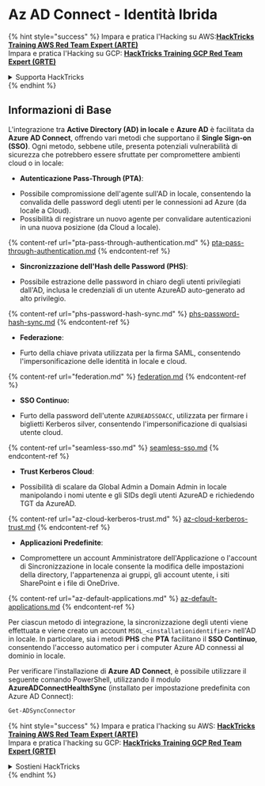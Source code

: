 # Az AD Connect - Identità Ibrida

{% hint style="success" %}
Impara e pratica l'Hacking su AWS:<img src="/.gitbook/assets/image.png" alt="" data-size="line">[**HackTricks Training AWS Red Team Expert (ARTE)**](https://training.hacktricks.xyz/courses/arte)<img src="/.gitbook/assets/image.png" alt="" data-size="line">\
Impara e pratica l'Hacking su GCP: <img src="/.gitbook/assets/image (2).png" alt="" data-size="line">[**HackTricks Training GCP Red Team Expert (GRTE)**<img src="/.gitbook/assets/image (2).png" alt="" data-size="line">](https://training.hacktricks.xyz/courses/grte)

<details>

<summary>Supporta HackTricks</summary>

* Controlla i [**piani di abbonamento**](https://github.com/sponsors/carlospolop)!
* **Unisciti al** 💬 [**gruppo Discord**](https://discord.gg/hRep4RUj7f) o al [**gruppo telegram**](https://t.me/peass) o **seguici** su **Twitter** 🐦 [**@hacktricks\_live**](https://twitter.com/hacktricks\_live)**.**
* **Condividi trucchi di hacking inviando PR a** [**HackTricks**](https://github.com/carlospolop/hacktricks) e [**HackTricks Cloud**](https://github.com/carlospolop/hacktricks-cloud) repos di github.

</details>
{% endhint %}

## Informazioni di Base

L'integrazione tra **Active Directory (AD) in locale** e **Azure AD** è facilitata da **Azure AD Connect**, offrendo vari metodi che supportano il **Single Sign-on (SSO)**. Ogni metodo, sebbene utile, presenta potenziali vulnerabilità di sicurezza che potrebbero essere sfruttate per compromettere ambienti cloud o in locale:

* **Autenticazione Pass-Through (PTA)**:
- Possibile compromissione dell'agente sull'AD in locale, consentendo la convalida delle password degli utenti per le connessioni ad Azure (da locale a Cloud).
- Possibilità di registrare un nuovo agente per convalidare autenticazioni in una nuova posizione (da Cloud a locale).

{% content-ref url="pta-pass-through-authentication.md" %}
[pta-pass-through-authentication.md](pta-pass-through-authentication.md)
{% endcontent-ref %}

* **Sincronizzazione dell'Hash delle Password (PHS)**:
- Possibile estrazione delle password in chiaro degli utenti privilegiati dall'AD, inclusa le credenziali di un utente AzureAD auto-generato ad alto privilegio.

{% content-ref url="phs-password-hash-sync.md" %}
[phs-password-hash-sync.md](phs-password-hash-sync.md)
{% endcontent-ref %}

* **Federazione**:
- Furto della chiave privata utilizzata per la firma SAML, consentendo l'impersonificazione delle identità in locale e cloud.

{% content-ref url="federation.md" %}
[federation.md](federation.md)
{% endcontent-ref %}

* **SSO Continuo:**
- Furto della password dell'utente `AZUREADSSOACC`, utilizzata per firmare i biglietti Kerberos silver, consentendo l'impersonificazione di qualsiasi utente cloud.

{% content-ref url="seamless-sso.md" %}
[seamless-sso.md](seamless-sso.md)
{% endcontent-ref %}

* **Trust Kerberos Cloud**:
- Possibilità di scalare da Global Admin a Domain Admin in locale manipolando i nomi utente e gli SIDs degli utenti AzureAD e richiedendo TGT da AzureAD.

{% content-ref url="az-cloud-kerberos-trust.md" %}
[az-cloud-kerberos-trust.md](az-cloud-kerberos-trust.md)
{% endcontent-ref %}

* **Applicazioni Predefinite**:
- Compromettere un account Amministratore dell'Applicazione o l'account di Sincronizzazione in locale consente la modifica delle impostazioni della directory, l'appartenenza ai gruppi, gli account utente, i siti SharePoint e i file di OneDrive.

{% content-ref url="az-default-applications.md" %}
[az-default-applications.md](az-default-applications.md)
{% endcontent-ref %}

Per ciascun metodo di integrazione, la sincronizzazione degli utenti viene effettuata e viene creato un account `MSOL_<installationidentifier>` nell'AD in locale. In particolare, sia i metodi **PHS** che **PTA** facilitano il **SSO Continuo**, consentendo l'accesso automatico per i computer Azure AD connessi al dominio in locale.

Per verificare l'installazione di **Azure AD Connect**, è possibile utilizzare il seguente comando PowerShell, utilizzando il modulo **AzureADConnectHealthSync** (installato per impostazione predefinita con Azure AD Connect):
```powershell
Get-ADSyncConnector
```
{% hint style="success" %}
Impara e pratica l'hacking su AWS: <img src="/.gitbook/assets/image.png" alt="" data-size="line">[**HackTricks Training AWS Red Team Expert (ARTE)**](https://training.hacktricks.xyz/courses/arte)<img src="/.gitbook/assets/image.png" alt="" data-size="line">\
Impara e pratica l'hacking su GCP: <img src="/.gitbook/assets/image (2).png" alt="" data-size="line">[**HackTricks Training GCP Red Team Expert (GRTE)**<img src="/.gitbook/assets/image (2).png" alt="" data-size="line">](https://training.hacktricks.xyz/courses/grte)

<details>

<summary>Sostieni HackTricks</summary>

* Controlla i [**piani di abbonamento**](https://github.com/sponsors/carlospolop)!
* **Unisciti al** 💬 [**gruppo Discord**](https://discord.gg/hRep4RUj7f) o al [**gruppo telegram**](https://t.me/peass) o **seguici** su **Twitter** 🐦 [**@hacktricks\_live**](https://twitter.com/hacktricks\_live)**.**
* **Condividi trucchi di hacking inviando PR ai** [**HackTricks**](https://github.com/carlospolop/hacktricks) e [**HackTricks Cloud**](https://github.com/carlospolop/hacktricks-cloud) repository di Github.

</details>
{% endhint %}
